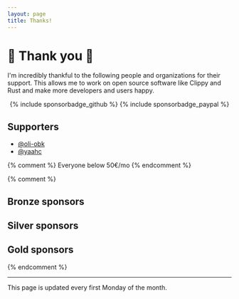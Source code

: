 ```yaml
---
layout: page
title: Thanks!
---
```


# :tada: Thank you :tada:

I'm incredibly thankful to the following people and organizations for their support. This allows me to work on open source software like Clippy and Rust and make more developers and users happy.

<div style="text-align:center">
{% include sponsorbadge_github %} {% include sponsorbadge_paypal %}
</div>

## Supporters

* [@oli-obk](https://github.com/oli-obk)
* [@yaahc](https://github.com/yaahc)

{% comment %}
Everyone below 50€/mo
{% endcomment %}

{% comment %}
## Bronze sponsors
## Silver sponsors
## Gold sponsors
{% endcomment %}

-----

This page is updated every first Monday of the month.
